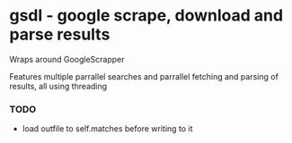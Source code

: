 gsdl - google scrape, download and parse results
================================================

Wraps around GoogleScrapper

Features multiple parrallel searches and parrallel fetching and parsing of results, all using threading

### TODO

* load outfile to self.matches before writing to it

